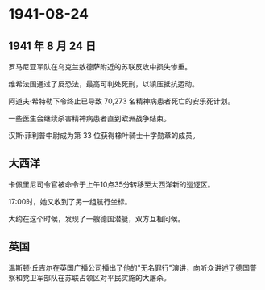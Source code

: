 # 1941-08-24

## 1941 年 8 月 24 日

罗马尼亚军队在乌克兰敖德萨附近的苏联反攻中损失惨重。

维希法国通过了反恐法，最高可判处死刑，以镇压抵抗运动。

阿道夫·希特勒下令终止已导致 70,273 名精神病患者死亡的安乐死计划。

一些医生会继续杀害精神病患者直到欧洲战争结束。

汉斯·菲利普中尉成为第 33 位获得橡叶骑士十字勋章的成员。

## 大西洋

卡佩里尼司令官被命令于上午10点35分转移至大西洋新的巡逻区。

17:00时，她又收到了另一组航行坐标。

大约在这个时候，发现了一艘德国潜艇，双方互相问候。

## 英国

温斯顿·丘吉尔在英国广播公司播出了他的"无名罪行"演讲，向听众讲述了德国警察和党卫军部队在苏联占领区对平民实施的大屠杀。

